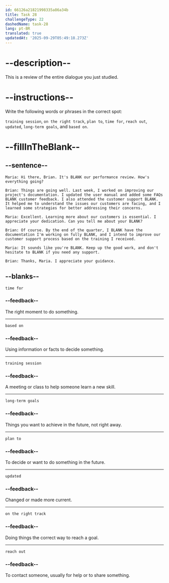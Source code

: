 ```yaml
---
id: 66126a21821998335a86a34b
title: Task 28
challengeType: 22
dashedName: task-28
lang: pt-BR
translated: true
updatedAt: '2025-09-29T05:49:18.273Z'
---
```


<!-- REVIEW -->

# --description--

This is a review of the entire dialogue you just studied.

# --instructions--

Write the following words or phrases in the correct spot:

`training session`, `on the right track`, `plan to`, `time for`, `reach out`, `updated`, `long-term goals`, and `based on`.

# --fillInTheBlank--

## --sentence--

`Maria: Hi there, Brian. It's BLANK our performance review. How's everything going?`

`Brian: Things are going well. Last week, I worked on improving our project's documentation. I updated the user manual and added some FAQs BLANK customer feedback. I also attended the customer support BLANK. It helped me to understand the issues our customers are facing, and I learned some strategies for better addressing their concerns.`

`Maria: Excellent. Learning more about our customers is essential. I appreciate your dedication. Can you tell me about your BLANK?`

`Brian: Of course. By the end of the quarter, I BLANK have the documentation I'm working on fully BLANK, and I intend to improve our customer support process based on the training I received.`

`Maria: It sounds like you're BLANK. Keep up the good work, and don't hesitate to BLANK if you need any support.`

`Brian: Thanks, Maria. I appreciate your guidance.`

## --blanks--

`time for`

### --feedback--

The right moment to do something.

---

`based on`

### --feedback--

Using information or facts to decide something.

---

`training session`

### --feedback--

A meeting or class to help someone learn a new skill.

---

`long-term goals`

### --feedback--

Things you want to achieve in the future, not right away.

---

`plan to`

### --feedback--

To decide or want to do something in the future.

---

`updated`

### --feedback--

Changed or made more current.

---

`on the right track`

### --feedback--

Doing things the correct way to reach a goal.

---

`reach out`

### --feedback--

To contact someone, usually for help or to share something.

